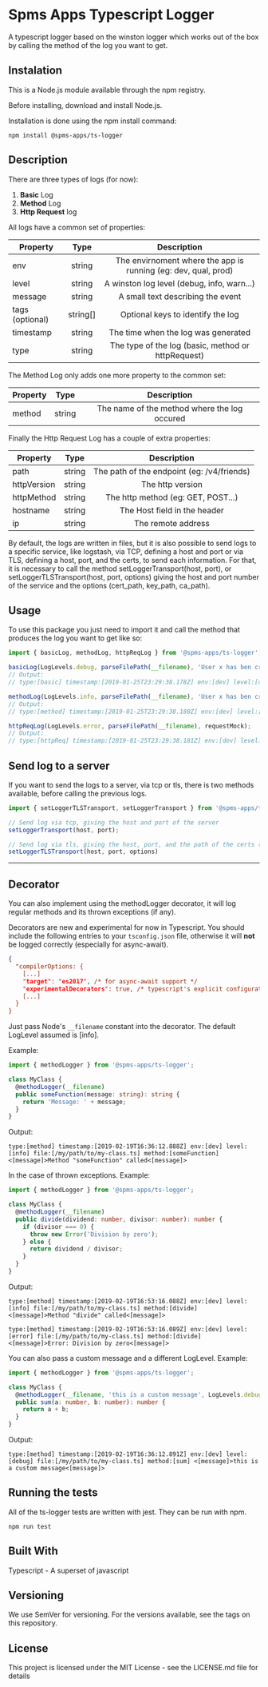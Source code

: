 # Spms Apps Typescript Logger

A typescript logger based on the winston logger which works out of the box by calling the method of the log you want to get.

## Instalation

This is a Node.js module available through the npm registry.

Before installing, download and install Node.js.

Installation is done using the npm install command:

`npm install @spms-apps/ts-logger`

## Description

There are three types of logs (for now):

1. **Basic** Log
2. **Method** Log
3. **Http Request** log

All logs have a common set of properties:

| Property        |   Type   |                          Description                           |
| --------------- | :------: | :------------------------------------------------------------: |
| env             |  string  | The envirnoment where the app is running (eg: dev, qual, prod) |
| level           |  string  |           A winston log level (debug, info, warn...)           |
| message         |  string  |               A small text describing the event                |
| tags (optional) | string[] |               Optional keys to identify the log                |
| timestamp       |  string  |              The time when the log was generated               |
| type            |  string  |       The type of the log (basic, method or httpRequest)       |

The Method Log only adds one more property to the common set:

| Property |  Type  |                 Description                  |
| -------- | :----: | :------------------------------------------: |
| method   | string | The name of the method where the log occured |

Finally the Http Request Log has a couple of extra properties:

| Property    |  Type  |                Description                 |
| ----------- | :----: | :----------------------------------------: |
| path        | string | The path of the endpoint (eg: /v4/friends) |
| httpVersion | string |              The http version              |
| httpMethod  | string |     The http method (eg: GET, POST...)     |
| hostname    | string |        The Host field in the header        |
| ip          | string |             The remote address             |

By default, the logs are written in files, but it is also possible to send logs to a specific service, like logstash, via TCP, defining a host and port or via TLS, defining a host, port, and the certs, to send each information. For that, it is necessary to call the method setLoggerTransport(host, port), or setLoggerTLSTransport(host, port, options) giving the host and port number of the service and the options (cert_path, key_path, ca_path).

## Usage

To use this package you just need to import it and call the method that produces the log you want to get like so:

```typescript
import { basicLog, methodLog, httpReqLog } from '@spms-apps/ts-logger';

basicLog(LogLevels.debug, parseFilePath(__filename), 'User x has ben created');
// Output:
// type:[basic] timestamp:[2019-01-25T23:29:38.178Z] env:[dev] level:[debug] file:[index.js] <[message]>User x has ben created<[message]>

methodLog(LogLevels.info, parseFilePath(__filename), 'User x has ben created', 'createUser');
// Output:
// type:[method] timestamp:[2019-01-25T23:29:38.180Z] env:[dev] level:[info] file:[index.js] method:[createUser] <[message]>User x has ben created<[message]>

httpReqLog(LogLevels.error, parseFilePath(__filename), requestMock);
// Output:
// type:[httpReq] timestamp:[2019-01-25T23:29:38.181Z] env:[dev] level:[error] file:[index.js] method:[GET] version:[1.1] ip:[::1] hostname:[localhost]path:[/v2/pathologies]
```

## Send log to a server

If you want to send the logs to a server, via tcp or tls, there is two methods available, before calling the previous logs.

```typescript
import { setLoggerTLSTransport, setLoggerTransport } from '@spms-apps/ts-logger';

// Send log via tcp, giving the host and port of the server
setLoggerTransport(host, port);

// Send log via tls, giving the host, port, and the path of the certs (cert_path, key_path, ca_path)
setLoggerTLSTransport(host, port, options)
```

---
## Decorator
You can also implement using the methodLogger decorator, it will log regular methods and its thrown exceptions (if any).

Decorators are new and experimental for now in Typescript.
You should include the following entries to your `tsconfig.json` file, otherwise
it will **not** be logged correctly (especially for async-await).

```json
{
  "compilerOptions: {
    [...]
    "target": "es2017", /* for async-await support */
    "experimentalDecorators": true, /* typescript's explicit configuration */
    [...]
  }
}
```


Just pass Node's `__filename` constant into the decorator.
The default LogLevel assumed is [info].

Example:

```typescript
import { methodLogger } from '@spms-apps/ts-logger';

class MyClass {
  @methodLogger(__filename)
  public someFunction(message: string): string {
    return 'Message: ' + message;
  }
}
```

Output:

```
type:[method] timestamp:[2019-02-19T16:36:12.888Z] env:[dev] level:[info] file:[/my/path/to/my-class.ts] method:[someFunction] <[message]>Method "someFunction" called<[message]>
```

In the case of thrown exceptions. Example:

```typescript
import { methodLogger } from '@spms-apps/ts-logger';

class MyClass {
  @methodLogger(__filename)
  public divide(dividend: number, divisor: number): number {
    if (divisor === 0) {
      throw new Error('Division by zero');
    } else {
      return dividend / divisor;
    }
  }
}
```

Output:

```
type:[method] timestamp:[2019-02-19T16:53:16.088Z] env:[dev] level:[info] file:[/my/path/to/my-class.ts] method:[divide] <[message]>Method "divide" called<[message]>

type:[method] timestamp:[2019-02-19T16:53:16.089Z] env:[dev] level:[error] file:[/my/path/to/my-class.ts] method:[divide] <[message]>Error: Division by zero<[message]>
```

You can also pass a custom message and a different LogLevel. Example:

```typescript
import { methodLogger } from '@spms-apps/ts-logger';

class MyClass {
  @methodLogger(__filename, 'this is a custom message', LogLevels.debug)
  public sum(a: number, b: number): number {
    return a + b;
  }
}
```

Output:

```
type:[method] timestamp:[2019-02-19T16:36:12.891Z] env:[dev] level:[debug] file:[/my/path/to/my-class.ts] method:[sum] <[message]>this is a custom message<[message]>
```

## Running the tests

All of the ts-logger tests are written with jest. They can be run with npm.

`npm run test`

## Built With

Typescript - A superset of javascript

## Versioning

We use SemVer for versioning. For the versions available, see the tags on this repository.

## License

This project is licensed under the MIT License - see the LICENSE.md file for details
